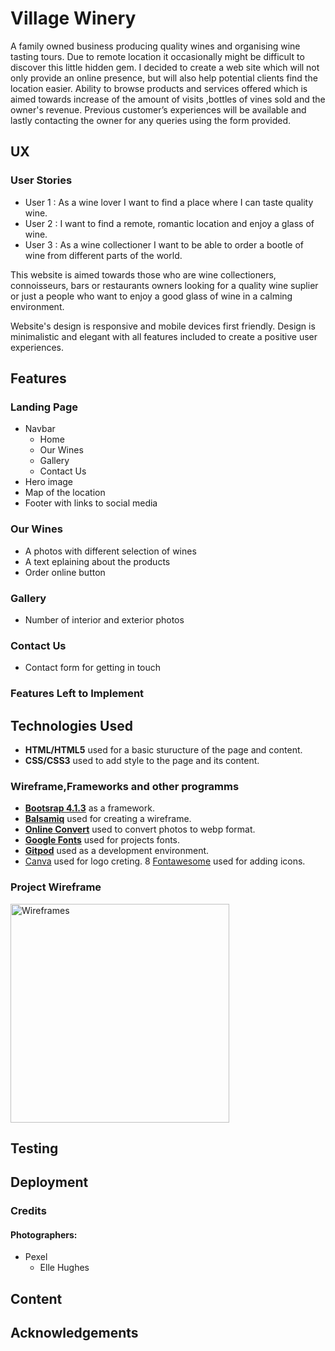 # Village Winery 
A family owned business producing quality wines and organising wine tasting tours. 
Due to remote location it occasionally might be difficult to discover this little hidden gem.
I decided to create a web site which will not only provide an online presence,
but will also help potential clients find the location easier. 
Ability to browse products and services offered which is aimed towards increase of the amount of visits
,bottles of vines sold and the owner's revenue. 
Previous customer’s experiences will be available 
and lastly contacting the owner for any queries using the form provided. 
## UX
### User Stories

* User 1 : As a wine lover I want to find a place where I can taste quality wine.
* User 2 : I want to find a remote, romantic location and enjoy a glass of wine.
* User 3 : As a wine collectioner I want to be able to order a bootle of wine from different parts of the world.


This website is aimed towards those who are wine collectioners, connoisseurs, bars or restaurants owners looking for a quality wine suplier 
or just a people who want to enjoy a good glass of wine in a calming environment.

Website's design is responsive and mobile devices first friendly. Design is minimalistic and elegant with all features included to 
create a positive user experiences.

## Features
### Landing Page
* Navbar
   * Home
   * Our Wines
   * Gallery
   * Contact Us
* Hero image
* Map of the location
* Footer with links to social media
### Our Wines
* A photos with different selection of wines
* A text eplaining about the products
* Order online button
### Gallery
* Number of interior and exterior photos
### Contact Us
* Contact form for getting in touch


### Features Left to Implement

## Technologies Used 

* __HTML/HTML5__ used for a basic sturucture of the page and content.
* __CSS/CSS3__ used to add style to the page and its content.

### Wireframe,Frameworks and other programms

* [__Bootsrap 4.1.3__](https://getbootstrap.com) as a framework.
* [__Balsamiq__](https://balsamiq.com) used for creating a wireframe.
* [__Online Convert__](https://image.online-convert.com) used to convert photos to webp format.
* [__Google Fonts__](https://fonts.google.com) used for projects fonts.
* [__Gitpod__](https://gitpod.io) used as a development environment.
* [Canva](https://www.canva.com) used for logo creting.
8 [Fontawesome](https://fontawesome.com) used for adding icons.
### Project Wireframe
<p><img height="350" src="https://github.com/kuzGo/village-winery/tree/master/assets/wireframe" alt="  Wireframes" ></p>


## Testing

## Deployment

### Credits 
 #### Photographers:
 * Pexel
     * Elle Hughes
## Content

## Acknowledgements
